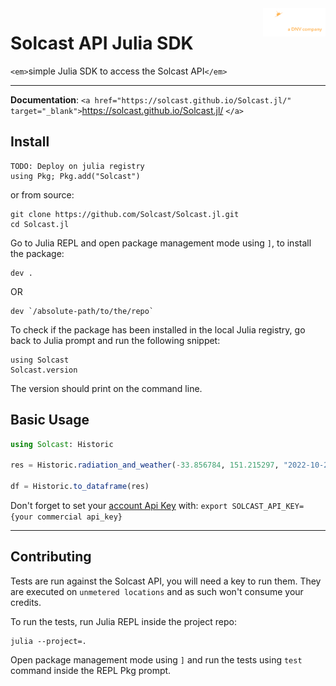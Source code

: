 <img src="https://github.com/Solcast/Solcast.jl/blob/main/docs/src/assets/logo.png?raw=true" width="100" align="right">

# Solcast API Julia SDK

`<em>`simple Julia SDK to access the Solcast API`</em>`

---

**Documentation**: `<a href="https://solcast.github.io/Solcast.jl/" target="_blank">`https://solcast.github.io/Solcast.jl/ `</a>`

## Install

```commandline
TODO: Deploy on julia registry
using Pkg; Pkg.add("Solcast")
```

or from source:

```commandline
git clone https://github.com/Solcast/Solcast.jl.git
cd Solcast.jl
```

Go to Julia REPL and open package management mode using `]`, to install the package:

```
dev .
```

OR

```
dev `/absolute-path/to/the/repo`
```

To check if the package has been installed in the local Julia registry, go back to Julia prompt and run the following snippet:

```
using Solcast
Solcast.version
```

The version should print on the command line.

## Basic Usage

```julia
using Solcast: Historic

res = Historic.radiation_and_weather(-33.856784, 151.215297, "2022-10-25T14:45:00.000Z"; output_parameters=["air_temp"], duration="P1D")

df = Historic.to_dataframe(res)
```

Don't forget to set your [account Api Key](https://toolkit.solcast.com.au/register) with:
``export SOLCAST_API_KEY={your commercial api_key}``

---

## Contributing

Tests are run against the Solcast API, you will need a key to run them.
They are executed on `unmetered locations` and as such won't consume your credits.

To run the tests, run Julia REPL inside the project repo:

```
julia --project=.
```

Open package management mode using `]` and run the tests using `test` command inside the REPL Pkg prompt.
